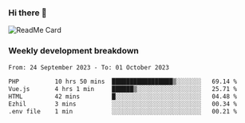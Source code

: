 ### Hi there 👋

<!--
**itzcy/itzcy** is a ✨ _special_ ✨ repository because its `README.md` (this file) appears on your GitHub profile.

Here are some ideas to get you started:

- 🔭 I’m currently working on ...
- 🌱 I’m currently learning ...
- 👯 I’m looking to collaborate on ...
- 🤔 I’m looking for help with ...
- 💬 Ask me about ...
- 📫 How to reach me: ...
- 😄 Pronouns: ...
- ⚡ Fun fact: ...
-->
![ReadMe Card](https://github-readme-stats.vercel.app/api?username=itzcy&show_icons=true&title_color=2d3198&icon_color=797cb8&text_color=24292e&bg_color=f6f8fa)

### Weekly development breakdown
<!--START_SECTION:waka-->

```txt
From: 24 September 2023 - To: 01 October 2023

PHP          10 hrs 50 mins  █████████████████▒░░░░░░░   69.14 %
Vue.js       4 hrs 1 min     ██████▒░░░░░░░░░░░░░░░░░░   25.71 %
HTML         42 mins         █░░░░░░░░░░░░░░░░░░░░░░░░   04.48 %
Ezhil        3 mins          ░░░░░░░░░░░░░░░░░░░░░░░░░   00.34 %
.env file    1 min           ░░░░░░░░░░░░░░░░░░░░░░░░░   00.21 %
```

<!--END_SECTION:waka-->
